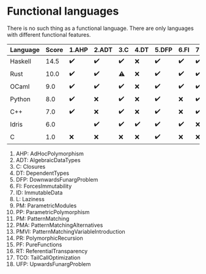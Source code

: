 # Functional languages

There is no such thing as a functional language.
There are only languages with different functional features.

| Language | Score | 1.AHP | 2.ADT | 3.C | 4.DT | 5.DFP | 6.FI | 7.ID | 8.L | 9.PM | 10.PP | 11.PM | 12.PMA | 13.PMVI | 14.PR | 15.PF | 16.RT | 17.TCO | 18.UFP |
|---|---|---|---|---|---|---|---|---|---|---|---|---|---|---|---|---|---|---|---|
| Haskell | 14.5 | :heavy_check_mark: | :heavy_check_mark: | :heavy_check_mark: | :x: | :heavy_check_mark: | :heavy_check_mark: | :heavy_check_mark: | :heavy_check_mark: | :warning: | :heavy_check_mark: | :heavy_check_mark: | :heavy_check_mark: | :heavy_check_mark: |  | :heavy_check_mark: |  | :heavy_check_mark: | :heavy_check_mark: |
| Rust | 10.0 | :heavy_check_mark: | :heavy_check_mark: | :warning: | :x: | :heavy_check_mark: | :heavy_check_mark: | :heavy_check_mark: | :x: | :x: | :heavy_check_mark: | :warning: | :heavy_check_mark: | :heavy_check_mark: |  | :x: |  |  | :heavy_check_mark: |
| OCaml | 9.0 | :heavy_check_mark: | :heavy_check_mark: | :heavy_check_mark: | :x: | :heavy_check_mark: | :heavy_check_mark: | :heavy_check_mark: | :heavy_check_mark: |  | :heavy_check_mark: |  |  |  |  | :x: |  |  | :heavy_check_mark: |
| Python | 8.0 | :heavy_check_mark: | :x: | :heavy_check_mark: | :x: | :heavy_check_mark: | :x: | :heavy_check_mark: | :x: | :x: | :heavy_check_mark: | :heavy_check_mark: |  | :heavy_check_mark: |  | :x: |  |  | :heavy_check_mark: |
| C++ | 7.0 | :heavy_check_mark: | :x: | :heavy_check_mark: | :x: | :heavy_check_mark: | :x: | :heavy_check_mark: | :x: | :x: | :heavy_check_mark: | :heavy_check_mark: |  |  |  | :warning: |  |  | :warning: |
| Idris | 6.0 |  | :heavy_check_mark: | :heavy_check_mark: | :heavy_check_mark: | :heavy_check_mark: | :heavy_check_mark: | :x: |  |  |  |  |  |  |  |  |  |  | :heavy_check_mark: |
| C | 1.0 | :x: | :x: | :x: | :x: | :heavy_check_mark: | :x: | :x: | :x: | :x: |  |  |  |  |  | :x: |  |  | :x: |

1. AHP: AdHocPolymorphism
2. ADT: AlgebraicDataTypes
3. C: Closures
4. DT: DependentTypes
5. DFP: DownwardsFunargProblem
6. FI: ForcesImmutability
7. ID: ImmutableData
8. L: Laziness
9. PM: ParametricModules
10. PP: ParametricPolymorphism
11. PM: PatternMatching
12. PMA: PatternMatchingAlternatives
13. PMVI: PatternMatchingVariableIntroduction
14. PR: PolymorphicRecursion
15. PF: PureFunctions
16. RT: ReferentialTransparency
17. TCO: TailCallOptimization
18. UFP: UpwardsFunargProblem

